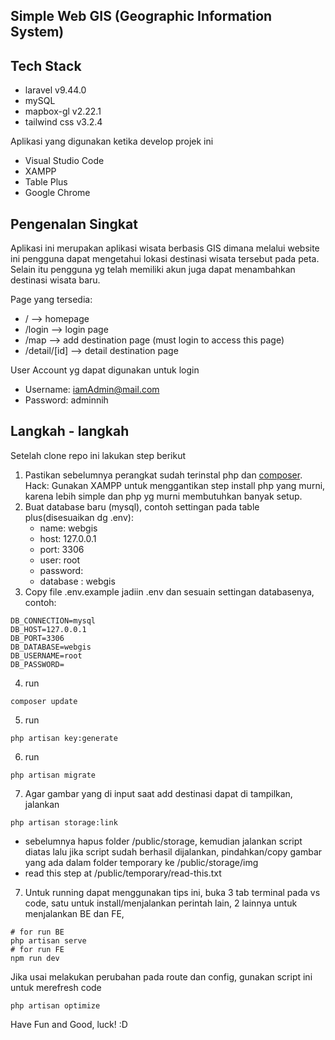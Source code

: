 ## Simple Web GIS (Geographic Information System)

## Tech Stack
- laravel v9.44.0  
- mySQL
- mapbox-gl v2.22.1
- tailwind css v3.2.4

Aplikasi yang digunakan ketika develop projek ini
- Visual Studio Code
- XAMPP 
- Table Plus
- Google Chrome

## Pengenalan Singkat
Aplikasi ini merupakan aplikasi wisata berbasis GIS dimana melalui website ini pengguna dapat mengetahui lokasi destinasi wisata tersebut pada peta. Selain itu pengguna yg telah memiliki akun juga dapat menambahkan destinasi wisata baru.

Page yang tersedia:
- /              --> homepage
- /login         --> login page
- /map           --> add destination page (must login to access this page)
- /detail/[id]   --> detail destination page

User Account yg dapat digunakan untuk login
- Username: iamAdmin@mail.com
- Password: adminnih

## Langkah - langkah
Setelah clone repo ini lakukan step berikut
1. Pastikan sebelumnya perangkat sudah terinstal php dan [composer](https://getcomposer.org/download/). 
Hack: Gunakan XAMPP untuk menggantikan step install php yang murni, karena lebih simple dan php yg murni membutuhkan banyak setup.
2. Buat database baru (mysql), contoh settingan pada table plus(disesuaikan dg .env):
    - name: webgis
    - host: 127.0.0.1
    - port: 3306
    - user: root
    - password:
    - database : webgis
3. Copy file .env.example jadiin .env dan sesuain settingan databasenya, contoh:
```
DB_CONNECTION=mysql
DB_HOST=127.0.0.1
DB_PORT=3306
DB_DATABASE=webgis
DB_USERNAME=root
DB_PASSWORD=
```
4. run 
```
composer update
```
5. run 
```
php artisan key:generate
```
6. run 
```
php artisan migrate
```
7. Agar gambar yang di input saat add destinasi dapat di tampilkan, jalankan

```
php artisan storage:link
```
* sebelumnya hapus folder /public/storage, kemudian jalankan script diatas lalu jika script sudah berhasil dijalankan, pindahkan/copy gambar yang ada dalam folder temporary ke /public/storage/img
* read this step at /public/temporary/read-this.txt
7. Untuk running dapat menggunakan tips ini, buka 3 tab terminal pada vs code, satu untuk install/menjalankan perintah lain, 2 lainnya untuk menjalankan BE dan FE,
 ```
 # for run BE
 php artisan serve
 # for run FE
 npm run dev
 ```

 Jika usai melakukan perubahan pada route dan config, gunakan script ini untuk merefresh code
 
 ```
 php artisan optimize
 ```

Have Fun and Good, luck! :D